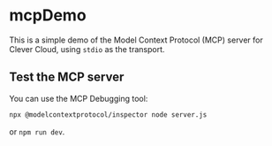 # mcpDemo

This is a simple demo of the Model Context Protocol (MCP) server for Clever Cloud, using `stdio` as the transport.

## Test the MCP server

You can use the MCP Debugging tool:

```bash
npx @modelcontextprotocol/inspector node server.js
```

or `npm run dev`.
